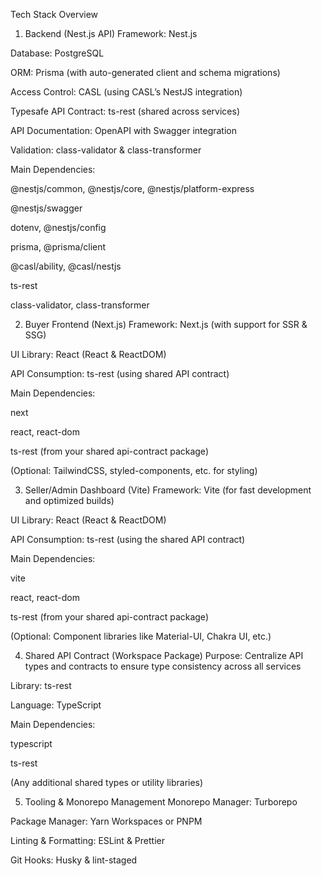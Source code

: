 Tech Stack Overview
1. Backend (Nest.js API)
Framework: Nest.js

Database: PostgreSQL

ORM: Prisma (with auto-generated client and schema migrations)

Access Control: CASL (using CASL’s NestJS integration)

Typesafe API Contract: ts-rest (shared across services)

API Documentation: OpenAPI with Swagger integration

Validation: class-validator & class-transformer

Main Dependencies:

@nestjs/common, @nestjs/core, @nestjs/platform-express

@nestjs/swagger

dotenv, @nestjs/config

prisma, @prisma/client

@casl/ability, @casl/nestjs

ts-rest

class-validator, class-transformer

2. Buyer Frontend (Next.js)
Framework: Next.js (with support for SSR & SSG)

UI Library: React (React & ReactDOM)

API Consumption: ts-rest (using shared API contract)

Main Dependencies:

next

react, react-dom

ts-rest (from your shared api-contract package)

(Optional: TailwindCSS, styled-components, etc. for styling)

3. Seller/Admin Dashboard (Vite)
Framework: Vite (for fast development and optimized builds)

UI Library: React (React & ReactDOM)

API Consumption: ts-rest (using the shared API contract)

Main Dependencies:

vite

react, react-dom

ts-rest (from your shared api-contract package)

(Optional: Component libraries like Material-UI, Chakra UI, etc.)

4. Shared API Contract (Workspace Package)
Purpose: Centralize API types and contracts to ensure type consistency across all services

Library: ts-rest

Language: TypeScript

Main Dependencies:

typescript

ts-rest

(Any additional shared types or utility libraries)

5. Tooling & Monorepo Management
Monorepo Manager: Turborepo

Package Manager: Yarn Workspaces or PNPM

Linting & Formatting: ESLint & Prettier

Git Hooks: Husky & lint-staged


